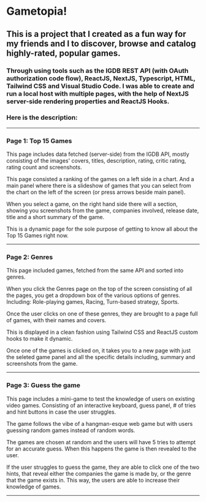 # Gametopia!

## This is a project that I created as a fun way for my friends and I to discover, browse and catalog highly-rated, popular games.

### Through using tools such as the IGDB REST API (with OAuth authorization code flow), ReactJS, NextJS, Typescript, HTML, Tailwind CSS and Visual Studio Code. I was able to create and run a local host with multiple pages, with the help of NextJS server-side rendering properties and ReactJS Hooks. 

### Here is the description:

----------------------------------------

### Page 1: Top 15 Games

This page includes data fetched (server-side) from the IGDB API, mostly consisting of the images' covers, titles, description, rating, critic rating, rating count and screenshots. 

This page consisted a ranking of the games on a left side in a chart. And a main panel where there is a slideshow of games that you can select from the chart on the left of the screen (or press arrows beside main panel).

When you select a game, on the right hand side there will a section, showing you screenshots from the game, companies involved, release date, title and a short summary of the game. 

This is a dynamic page for the sole purpose of getting to know all about the Top 15 Games right now.

----------------------------------------

### Page 2: Genres

This page included games, fetched from the same API and sorted into genres. 

When you click the Genres page on the top of the screen consisting of all the pages, you get a dropdown box of the various options of genres. Including: Role-playing games, Racing, Turn-based strategy, Sports.

Once the user clicks on one of these genres, they are brought to a page full of games, with their names and covers. 

This is displayed in a clean fashion using Tailwind CSS and ReactJS custom hooks to make it dynamic.

Once one of the games is clicked on, it takes you to a new page with just the seleted game panel and all the specific details including, summary and screenshots from the game.

----------------------------------------

### Page 3: Guess the game

This page includes a mini-game to test the knowledge of users on existing video games. Consisting of an interactive keyboard, guess panel, # of tries and hint buttons in case the user struggles.

The game follows the vibe of a hangman-esque web game but with users guessing random games instead of random words.

The games are chosen at random and the users will have 5 tries to attempt for an accurate guess. When this happens the game is then revealed to the user.

If the user struggles to guess the game, they are able to click one of the two hints, that reveal either the companies the game is made by, or the genre that the game exists in. This way, the users are able to increase their knowledge of games. 

----------------------------------------



